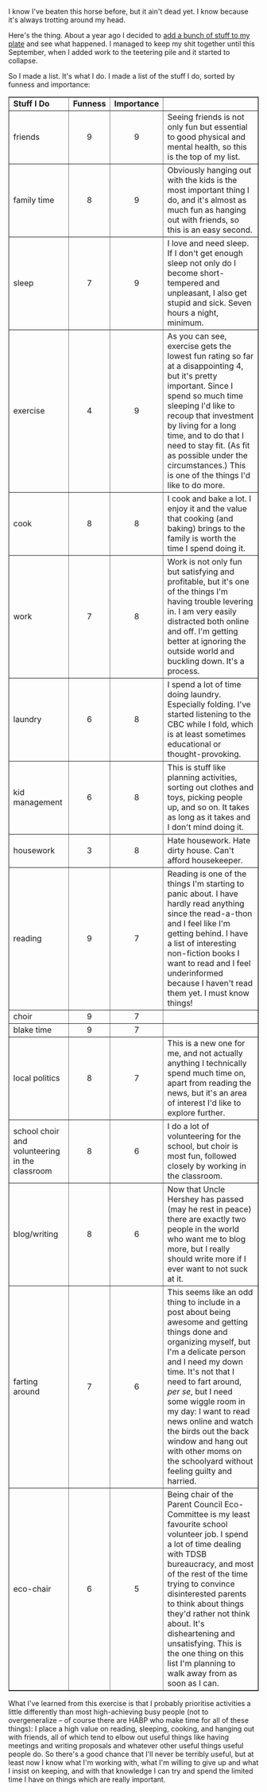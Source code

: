 <!--
.. title: Time Is On My Side &ndash; No It Ain't
.. date: 2010-11-06 22:31:40
.. author: Amy Brown
-->

I know I've beaten this horse before, but it ain't dead yet. I know because
it's always trotting around my head.

Here's the thing. About a year ago I decided to 
<a href="../everythingelse/thoseWomen.html">add a bunch of stuff to
my plate</a> and see what happened. I managed to keep my shit together
until this September, when I added work to the teetering pile and it
started to collapse.

So I made a list. It's what I do. I made a list of the stuff I
do, sorted by funness and importance:

<table border="1" cellpadding="2">
<tr>
<td><strong>Stuff I Do</strong></td>
<td><strong>Funness</strong></td>
<td><strong>Importance</strong></td>
<td>&nbsp;</td>
</tr>
<tr>
<td>friends</td>
<td align="center">9</td>
<td align="center">9</td>
<td>Seeing friends is not only fun but essential to good physical and
mental health, so this is the top of my list.</td>
</tr>

<tr>
<td>family time</td>
<td align="center">8</td>
<td align="center">9</td>
<td>Obviously hanging out with the kids is the most important thing I do,
and it's almost as much fun as hanging out with friends, so this is an
easy second.</td>
</tr>
<tr>
<td>sleep</td>
<td align="center">7</td>
<td align="center">9</td>
<td>I love and need sleep. If I don't get enough sleep not only do I become
short-tempered and unpleasant, I also get stupid and sick. Seven hours a
night, minimum.</td>
</tr>
<tr>
<td>exercise</td>
<td align="center">4</td>
<td align="center">9</td>
<td>As you can see, exercise gets the lowest fun rating so far at a 
disappointing 4, but it's pretty important. Since I spend so much time
sleeping I'd like to recoup that investment by living for a long
time, and to do that I need to stay fit. (As fit as possible under the
circumstances.) This is one of the things I'd like to do more.
</td>
</tr>
<tr>
<td>cook</td>
<td align="center">8</td>
<td align="center">8</td>
<td>I cook and bake a lot. I enjoy it and the value that cooking (and baking)
brings to the family is worth the time I spend doing it.
</td>
</tr>
<tr>
<td>work</td>
<td align="center">7</td>
<td align="center">8</td>
<td>Work is not only fun but satisfying and profitable, but it's one of
the things I'm having trouble levering in. I am very easily distracted
both online and off. I'm getting better at ignoring the outside world and
buckling down. It's a process.</td>
</tr>
<tr>
<td>laundry</td>
<td align="center">6</td>
<td align="center">8</td>
<td>I spend a lot of time doing laundry. Especially folding. I've started
listening to the CBC while I fold, which is at least sometimes
educational or thought-provoking.</td>
</tr>
<tr>
<td>kid management</td>
<td align="center">6</td>
<td align="center">8</td>
<td>This is stuff like planning activities, sorting out clothes and
toys, picking people up, and so on. It takes as long as it takes and I
don't mind doing it.</td>
</tr>
<tr>
<td>housework</td>
<td align="center">3</td>
<td align="center">8</td>
<td>Hate housework. Hate dirty house. Can't afford housekeeper.</td>
</tr>
<tr>
<td>reading</td>
<td align="center">9</td>
<td align="center">7</td>
<td>Reading is one of the things I'm starting to panic about. I have
hardly read anything since the read-a-thon and I feel like I'm getting
behind. I have a list of interesting non-fiction books I want to read and I
feel underinformed because I haven't read them yet. I must know things!
</td>
</tr>
<tr>
<td>choir</td>
<td align="center">9</td>
<td align="center">7</td>
<td>&nbsp;</td>
</tr>
<tr>
<td>blake time</td>
<td align="center">9</td>
<td align="center">7</td>
<td>&nbsp;</td>
</tr>
<tr>
<td>local politics</td>
<td align="center">8</td>
<td align="center">7</td>
<td>This is a new one for me, and not actually anything I technically
spend much time on, apart from reading the news, but it's an area
of interest I'd like to explore further.
</td>
</tr>
<tr>
<td>school choir and volunteering in the classroom</td>
<td align="center">8</td>
<td align="center">6</td>
<td>I do a lot of volunteering for the school, but choir is most fun,
followed closely by working in the classroom.
</td>
</tr>
<tr>
<td>blog/writing</td>
<td align="center">8</td>
<td align="center">6</td>
<td>Now that Uncle Hershey has passed (may he rest in peace) there
are exactly two people in the world who want me to blog more, but I
really should write more if I ever want to not suck at it.</td>
</tr>
<tr>
<td>farting around</td>
<td align="center">7</td>
<td align="center">6</td>
<td>This seems like an odd thing to include in a post about being 
awesome and getting things done and organizing myself, but I'm a delicate
person and I need my down time. It's not that I need to fart
around, <em>per se</em>, but I need some wiggle room in 
my day:  I want to 
read news online and watch the birds out the back window and hang out
with other moms on the schoolyard without feeling guilty and harried.
</td>
</tr>
<tr>
<td>eco-chair</td>
<td align="center">6</td>
<td align="center">5</td>
<td>Being chair of the Parent Council Eco-Committee is my least
favourite school volunteer job. I spend a lot of time dealing with 
TDSB bureaucracy, and most of the rest of the time trying to convince
disinterested parents to think about things they'd rather not think
about. It's disheartening and unsatisfying. This is the one thing
on this list I'm planning to walk away from as soon as I can.</td>
</tr>
</table>

What I've learned from this exercise is that I probably prioritise
activities a little differently than most high-achieving busy
people (not to overgeneralize &ndash; of course there are HABP
who make time for all of these things): I place a high 
value on reading, sleeping, cooking, and 
hanging out with friends, all of which tend to elbow out useful
things like having meetings and writing proposals and whatever
other useful things useful people do. So there's a good chance
that I'll never be terribly useful, but at least now I know what
I'm working with, what I'm willing to give up and what I insist
on keeping, and with that knowledge I can try and spend the
limited time I have on things which are really important.


